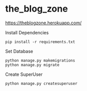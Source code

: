 # the_blog_zone
https://theblogzone.herokuapp.com/

Install Dependencies 

```
pip install -r requirements.txt
```

Set Database 
```
python manage.py makemigrations
python manage.py migrate
```

Create SuperUser 
```
python manage.py createsuperuser
```
